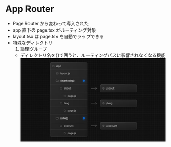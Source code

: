 # App Router

- Page Router から変わって導入された
- app 直下の page.tsx がルーティング対象
- layout.tsx は page.tsx を自動でラップできる
- 特殊なディレクトリ
  1. 論理グループ
  - ディレクトリ名を()で囲うと、ルーティングパスに影響されなくなる機能
    ![](画像/20240122172655.png)
